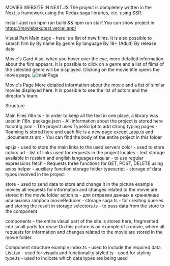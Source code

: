 MOVIES WEBSITE IN NEXT.JS
The project is completely written in the Next.js framework using the Redax saga libraries, etc. using SSR.

Install
Just run npm run build && npm run start 
You can show project in https://moviebakutest.vercel.app/

Visual Part
Main page - here is a list of new films. It is also possible to search film by
By name
By genre
By language
By 18+ (Adult)
By release date

Movie's Card
Also, when you hover over the eye, more detailed information about the film appears.
It is possible to click on a genre and a list of films of the selected genre will be displayed.
Clicking on the movie title opens the movie page.
![mainPage](https://github.com/shakompk1/themoviedb/blob/main/assets/mainPage.png)

Movie's Page
More detailed information about the movie and a list of similar movies displayed here.
It is possible to see the list of actors and the director's team.
 

Structure
 
Main Files
i18n.ts - In order to keep all the text in one place, a library was used in i18n.
package.json - All information about the project is stored here 
tsconfig.json - The project uses TypeScript to add strong typing 
pages - Roaming is stored here and each file is a new page except _app.ts and _document.ts
src - You can find the body of the entire project in this folder
 
api.js - used to store the main links to the used servers
color - used to store colors
url - list of links used for requests in the project
locales - text storage available in russian and english languages
reqular - to use regular expressions 
fetch - Requests three functions for GET, POST, DELETE using axios
helper - auxiliary function storage folder
typescript - storage of data types involved in the project

store - used to send data to store and change it
in the picture example movies all requests for information and changes related to the movie are stored in the movie folder
action.ts - для отправки данных в хранилище  или вызова запроса
movieReducer - storage
saga.ts - for creating queries and storing the result in storage
selectors.ts - to pass data from the store to the component
 
components - the entire visual part of the site is stored here, fragmented into small parts for reuse
On this picture is an example of a movie, where all requests for information and changes related to the movie are stored in the movie folder.
 
Component structure example
index.ts - used to include the required data
List.tsx - used for visuals and functionality
styled.ts - used for styling
type.ts - used to indicate which data types are being used